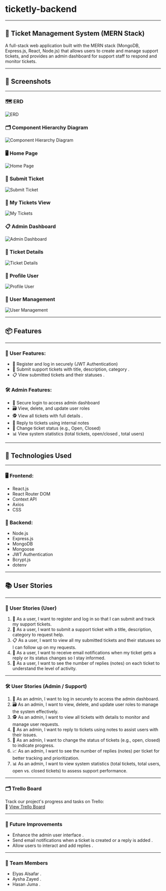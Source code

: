 # ticketly-backend

---

## 🎫 Ticket Management System (MERN Stack)

A full-stack web application built with the MERN stack (MongoDB, Express.js, React, Node.js) that allows users to create and manage support tickets, and provides an admin dashboard for support staff to respond and monitor tickets.

---

## 📸 Screenshots

---

### 🗺️ ERD
![ERD](screenshots/ERD.jpg)

### 🗂️ Component Hierarchy Diagram
![Component Hierarchy Diagram](screenshots/Component-heirarchy-diagram.png)

### 🖥️ Home Page
![Home Page](screenshots/homepage.png)

### 🧾 Submit Ticket
![Submit Ticket](screenshots/submit-ticket.png)

### 📂 My Tickets View
![My Tickets](screenshots/my-tickets.png)

### 📋 Admin Dashboard
![Admin Dashboard](screenshots/admin-dashboard.png)

### 📝 Ticket Details
![Ticket Details](screenshots/Ticket-Details.png)

### 👤 Profile User
![Profile User](screenshots/Profile-User.png)

### 👥 User Management
![User Management](screenshots/User-Managment.png)

---

## 📦 Features

---

### 👤 User Features:
- 📝 Register and log in securely (JWT Authentication)
- 📨 Submit support tickets with title, description, category .
- 📋 View submitted tickets and their statuses .

### 🛠️ Admin Features:
- 🔐 Secure login to access admin dashboard
- 🗃️ View, delete, and update user roles
- 🕵️ View all tickets with full details . 
- 💬 Reply to tickets using internal notes
- 🔄 Change ticket status (e.g., Open, Closed)
- 📊 View system statistics (total tickets, open/closed , total users)

---

## 📌 Technologies Used

---

### 🖥️ Frontend:
- React.js 
- React Router DOM 
- Context API 
- Axios 
- CSS 


### 🔧 Backend:
- Node.js 
- Express.js 
- MongoDB 
- Mongoose 
- JWT Authentication 
- Bcrypt.js 
- dotenv 

---

## 📚 User Stories

---

### 👥 User Stories (User)

1. 👤 As a user, I want to register and log in so that I can submit and track my support tickets.  
2. 📨 As a user, I want to submit a support ticket with a title, description, category to request help.
3. 📋 As a user, I want to view all my submitted tickets and their statuses so I can follow up on my requests.  
4. 📧 As a user, I want to receive email notifications when my ticket gets a reply or its status changes so I stay informed.  
5. 🔁 As a user, I want to see the number of replies (notes) on each ticket to understand the level of activity.

---

### 🛠 User Stories (Admin / Support)

1. 🔐 As an admin, I want to log in securely to access the admin dashboard.  
2. 🗃️ As an admin, I want to view, delete, and update user roles to manage the system effectively.  
3. 🕵️ As an admin, I want to view all tickets with details to monitor and manage user requests.  
4. 💬 As an admin, I want to reply to tickets using notes to assist users with their issues.  
5. 🔄 As an admin, I want to change the status of tickets (e.g., open, closed) to indicate progress.  
6. 📈 As an admin, I want to see the number of replies (notes) per ticket for better tracking and prioritization.  
7. 📊 As an admin, I want to view system statistics (total tickets, total users, open vs. closed tickets) to assess support performance.

---

### 🗂️ Trello Board  
Track our project's progress and tasks on Trello:  
🔗 [View Trello Board](https://trello.com/b/dMRBIo3x/it-ticketing-system-project)

---

### 🚀 Future Improvements

- Enhance the admin user interface .
- Send email notifications when a ticket is created or a reply is added .
- Allow users to interact and add replies .

---

### 👥 Team Members

- Elyas Alsafar .
- Aysha Zayed . 
- Hasan Juma .
